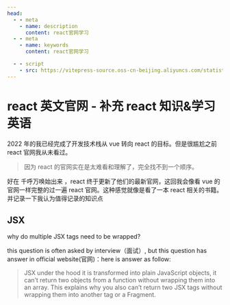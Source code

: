 ```yaml
---
head:
  - - meta
    - name: description
      content: react官网学习
  - - meta
    - name: keywords
      content: react官网学习

  - - script
    - src: https://vitepress-source.oss-cn-beijing.aliyuncs.com/statistics.js
---
```


# react 英文官网 - 补充 react 知识&学习英语

2022 年的我已经完成了开发技术栈从 vue 转向 react 的目标。但是很尴尬之前 react 官网我从未看过。

> 因为 react 的官网实在是太难看和理解了，完全找不到一个顺序。

好在 千呼万唤始出来 ，react 终于更新了他们的最新官网，这回我会像看 vue 的官网一样完整的过一遍 react 官网。这种感觉就像是看了一本 react 相关的书籍。并记录一下我认为值得记录的知识点

## JSX

why do multiple JSX tags need to be wrapped?

this question is often asked by interview（面试）, but this question has answer in official website(官网)：here is answer as follow:

> JSX under the hood it is transformed into plain JavaScript objects, it can’t return two objects from a function without wrapping them into an array. This explains why you also can’t return two JSX tags without wrapping them into another tag or a Fragment.
